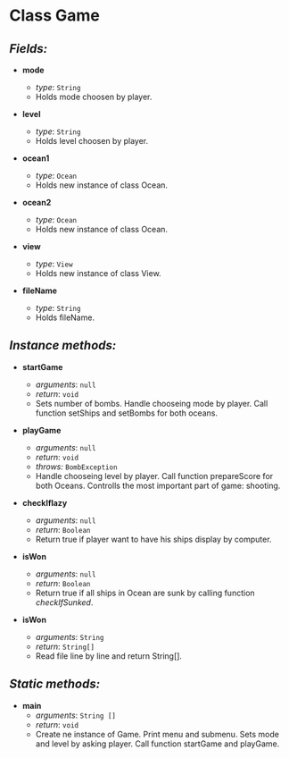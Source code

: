 # Class Game

## _Fields:_
- **mode**
    - *type*: `String`
    - Holds mode choosen by player.

- **level**
    - *type*: `String`
    - Holds level choosen by player.

- **ocean1**
    - *type*: `Ocean`
    - Holds new instance of class Ocean.

- **ocean2**
    - *type*: `Ocean`
    - Holds new instance of class Ocean.

- **view**
    - *type*: `View`
    - Holds new instance of class View.

- **fileName**
    - *type*: `String`
    - Holds fileName.

## _Instance methods:_
- **startGame**
    - *arguments*: `null`
    - *return*: `void`
    - Sets number of bombs. Handle chooseing mode by player. Call function setShips and setBombs for both oceans.

- **playGame**
    - *arguments*: `null`
    - *return*: `void`
    - *throws:* `BombException`
    - Handle chooseing level by player. Call function prepareScore for both Oceans. Controlls the most important part of game: shooting. 

- **checkIflazy**
    - *arguments*: `null`
    - *return*: `Boolean`
    - Return true if player want to have his ships display by computer.

- **isWon**
    - *arguments*: `null`
    - *return*: `Boolean`
    - Return true if all ships in Ocean are sunk by calling function *checkIfSunked*.

- **isWon**
    - *arguments*: `String`
    - *return*: `String[]`
    - Read file line by line and return String[].

## _Static methods:_

- **main**
    - *arguments*: `String []`
    - *return*: `void`
    - Create ne instance of Game. Print menu and submenu. Sets mode and level by asking player. Call function startGame and playGame.






